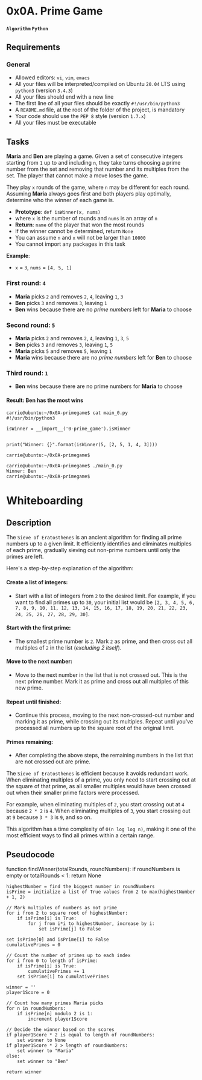 # 0x0A. Prime Game
#### `Algorithm` `Python`
## Requirements
### General
* Allowed editors: `vi`, `vim`, `emacs`
* All your files will be interpreted/compiled on Ubuntu `20.04` LTS using `python3` (version `3.4.3`)
* All your files should end with a new line
* The first line of all your files should be exactly `#!/usr/bin/python3`
* A `README.md` file, at the root of the folder of the project, is mandatory
* Your code should use the `PEP 8` style (version `1.7.x`)
* All your files must be executable

## Tasks

**Maria** and **Ben** are playing a game.
Given a set of consecutive integers starting from `1` up to and including `n`,
they take turns choosing a prime number from the set and removing that number and its multiples from the set.
The player that cannot make a move loses the game.

They play `x` rounds of the game, where `n` may be different for each round.
Assuming **Maria** always goes first and both players play optimally,
determine who the winner of each game is.

* **Prototype**: `def isWinner(x, nums)`
* where `x` is the number of rounds and `nums` is an array of `n`
* **Return**: `name` of the player that won the most rounds
* If the winner cannot be determined, return `None`
* You can assume `n` and `x` will not be larger than `10000`
* You cannot import any packages in this task

**Example**:
* `x` = `3`, `nums` = `[4, 5, 1]`

### First round: `4`

* **Maria** picks `2` and removes `2`, `4`, leaving `1`, `3`
* **Ben** picks `3` and removes `3`, leaving `1`
* **Ben** wins because there are no *prime numbers* left for **Maria** to choose

### Second round: `5`

* **Maria** picks `2` and removes `2`, `4`, leaving `1`, `3`, `5`
* **Ben** picks `3` and removes `3`, leaving `1`, `5`
* **Maria** picks `5` and removes `5`, leaving `1`
* **Maria** wins because there are no *prime numbers* left for **Ben** to choose

### Third round: `1`

* **Ben** wins because there are no prime numbers for **Maria** to choose

#### Result: Ben has the most wins
```
carrie@ubuntu:~/0x0A-primegame$ cat main_0.py
#!/usr/bin/python3

isWinner = __import__('0-prime_game').isWinner


print("Winner: {}".format(isWinner(5, [2, 5, 1, 4, 3])))

carrie@ubuntu:~/0x0A-primegame$
```
```
carrie@ubuntu:~/0x0A-primegame$ ./main_0.py
Winner: Ben
carrie@ubuntu:~/0x0A-primegame$
```

# Whiteboarding

## Description


The `Sieve of Eratosthenes` is an ancient algorithm for finding all prime numbers up to a given limit.
It efficiently identifies and eliminates multiples of each prime,
gradually sieving out non-prime numbers until only the primes are left.

Here's a step-by-step explanation of the algorithm:

#### Create a list of integers: 
- Start with a list of integers from `2` to the desired limit. 
  For example, if you want to find all primes up to `30`, your initial list would be 
  `[2, 3, 4, 5, 6, 7, 8, 9, 10, 11, 12, 13, 14, 15, 16, 17, 18, 19, 20, 21, 22, 23, 24, 25, 26, 27, 28, 29, 30]`.

#### Start with the first prime:
- The smallest prime number is `2`.
  Mark `2` as prime, and then cross out all multiples of `2` in the list (*excluding 2 itself*).

#### Move to the next number:
- Move to the next number in the list that is not crossed out.
  This is the next prime number.
  Mark it as prime and cross out all multiples of this new prime.

#### Repeat until finished:
- Continue this process, moving to the next non-crossed-out number and marking it as prime,
  while crossing out its multiples.
  Repeat until you've processed all numbers up to the square root of the original limit.

#### Primes remaining:
- After completing the above steps, the remaining numbers in the list that are not crossed out are prime.

The `Sieve of Eratosthenes` is efficient because it avoids redundant work.
When eliminating multiples of a prime, you only need to start crossing out at the square of that prime,
as all smaller multiples would have been crossed out when their smaller prime factors were processed.

For example, when eliminating multiples of `2`, you start crossing out at `4` because `2 * 2` is `4`.
When eliminating multiples of `3`, you start crossing out at `9` because `3 * 3` is `9`, and so on.

This algorithm has a time complexity of `O(n log log n)`,
making it one of the most efficient ways to find all primes within a certain range.

## Pseudocode
function findWinner(totalRounds, roundNumbers):
    if roundNumbers is empty or totalRounds < 1:
        return None

    highestNumber = find the biggest number in roundNumbers
    isPrime = initialize a list of True values from 2 to max(highestNumber + 1, 2)

    // Mark multiples of numbers as not prime
    for i from 2 to square root of highestNumber:
        if isPrime[i] is True:
            for j from i*i to highestNumber, increase by i:
                set isPrime[j] to False

    set isPrime[0] and isPrime[1] to False
    cumulativePrimes = 0

    // Count the number of primes up to each index
    for i from 0 to length of isPrime:
        if isPrime[i] is True:
            cumulativePrimes += 1
        set isPrime[i] to cumulativePrimes

    winner = ''
    player1Score = 0

    // Count how many primes Maria picks
    for n in roundNumbers:
        if isPrime[n] modulo 2 is 1:
            increment player1Score

    // Decide the winner based on the scores
    if player1Score * 2 is equal to length of roundNumbers:
        set winner to None
    if player1Score * 2 > length of roundNumbers:
        set winner to "Maria"
    else:
        set winner to "Ben"

    return winner

